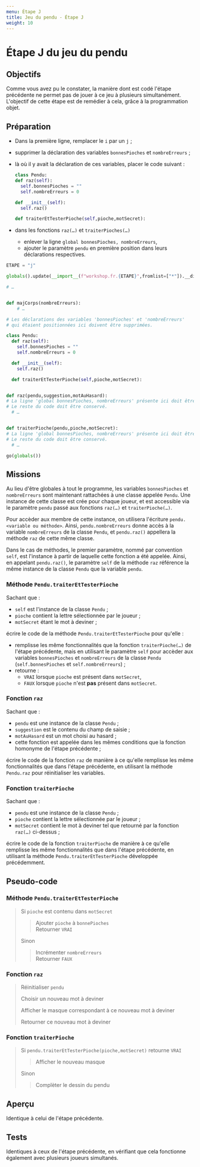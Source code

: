 ```yaml
---
menu: Étape J
title: Jeu du pendu - Étape J
weight: 10
---
```


# Étape J du jeu du pendu

## Objectifs

Comme vous avez pu le constater, la manière dont est codé l'étape précédente ne permet pas de jouer à ce jeu à plusieurs simultanément. L'objectif de cette étape est de remédier à cela, grâce à la programmation objet.

## Préparation

- Dans la première ligne, remplacer le `i` par un `j` ;
  
- supprimer la déclaration des variables `bonnesPioches` et `nombreErreurs` ;
  
- là où il y avait la déclaration de ces variables, placer le code suivant :
  
  ```python
  class Pendu:
  def raz(self):
    self.bonnesPioches = ""
    self.nombreErreurs = 0
  
  def __init__(self):
    self.raz()
  
  def traiterEtTesterPioche(self,pioche,motSecret):
  ```
  
- dans les fonctions `raz(…)` et `traiterPioches(…)`
  
  - enlever la ligne `global bonnesPioches, nombreErreurs`,
  - ajouter le paramètre `pendu` en première position dans leurs déclarations respectives.

```python
ETAPE = "j"

globals().update(__import__(f"workshop.fr.{ETAPE}",fromlist=["*"]).__dict__)

# …


def majCorps(nombreErreurs):    
    # …

# Les déclarations des variables 'bonnesPioches' et 'nombreErreurs'
# qui étaient positionnées ici doivent être supprimées.

class Pendu:
  def raz(self):
    self.bonnesPioches = ""
    self.nombreErreurs = 0

  def __init__(self):
    self.raz()

  def traiterEtTesterPioche(self,pioche,motSecret):


def raz(pendu,suggestion,motAuHasard):
# La ligne 'global bonnesPioches, nombreErreurs' présente ici doit être supprimée.
# Le reste du code doit être conservé.
  # …


def traiterPioche(pendu,pioche,motSecret):
# La ligne 'global bonnesPioches, nombreErreurs' présente ici doit être supprimée.
# Le reste du code doit être conservé.
  # …

go(globals())    
```

## Missions

Au lieu d'être globales à tout le programme, les variables `bonnesPioches` et `nombreErreurs` sont maintenant rattachées à une classe appelée `Pendu`. Une instance de cette classe est crée pour chaque joueur, et est accessible via le paramètre `pendu` passé aux fonctions `raz(…)` et `traiterPioche(…)`.

Pour accèder aux membre de cette instance, on utilisera l'écriture `pendu.<variable ou méthode>`. Ainsi, `pendu.nombreErreurs` donne accès à la variable `nombreErreurs` de la classe `Pendu`, et `pendu.raz()` appellera la méthode `raz` de cette même classe.

Dans le cas de méthodes, le premier paramètre, nommé par convention `self`, est l'instance à partir de laquelle cette fonction a été appelée. Ainsi, en appelant `pendu.raz()`, le paramètre `self` de la méthode `raz` référence la même instance de la classe `Pendu` que la variable `pendu`.

### Méthode `Pendu.traiterEtTesterPioche`

Sachant que :

- `self` est l'instance de la classe `Pendu` ;
- `pioche` contient la lettre sélectionnée par le joueur ;
- `motSecret` étant le mot à deviner ;

écrire le code de la méthode `Pendu.traiterEtTesterPioche` pour qu'elle :

- remplisse les même fonctionnalités que la fonction `traiterPioche(…)` de l'étape précédente, mais en utilisant le paramètre `self` pour accèder aux variables `bonnesPioches` et `nombreErreurs` de la classe `Pendu` (`self.bonnesPioches` et `self.nombreErreurs`) ;
- retourne :
  - `VRAI` lorsque `pioche` est présent dans `motSecret`,
  - `FAUX` lorsque `pioche` n'est **pas** présent dans `motSecret`.

### Fonction `raz`

Sachant que :

- `pendu` est une instance de la classe `Pendu` ;
- `suggestion` est le contenu du champ de saisie ;
- `motAuHasard` est un mot choisi au hasard ;
- cette fonction est appelée dans les mêmes conditions que la fonction homonyme de l'étape précédente ;

écrire le code de la fonction `raz` de manière à ce qu'elle remplisse les même fonctionnalités que dans l'étape précédente, en utilisant la méthode `Pendu.raz` pour réinitialiser les variables.

### Fonction `traiterPioche`

Sachant que :

- `pendu` est une instance de la classe `Pendu` ;
- `pioche` contient la lettre sélectionnée par le joueur ;
- `motSecret` contient le mot à deviner tel que retourné par la fonction `raz(…)` ci-dessus ;

écrire le code de la fonction `traiterPioche` de manière à ce qu'elle remplisse les même fonctionnalités que dans l'étape précédente, en utilisant la méthode `Pendu.traiterEtTesterPioche` développée précédemment.

## Pseudo-code

### Méthode `Pendu.traiterEtTesterPioche`

> Si `pioche` est contenu dans `motSecret`  
> > Ajouter `pioche` à `bonnePioches`  
> > Retourner `VRAI` 
>  
> Sinon  
> > Incrémenter `nombreErreurs`  
> > Retourner `FAUX`

### Fonction `raz`

> Réinitialiser `pendu`
> 
> Choisir un nouveau mot à deviner
> 
> Afficher le masque correspondant à ce nouveau mot à deviner
> 
> Retourner ce nouveau mot à deviner

### Fonction `traiterPioche`

> Si `pendu.traiterEtTesterPioche(pioche,motSecret)` retourne `VRAI`  
> > Afficher le nouveau masque
>  
> Sinon  
> > Complèter le dessin du pendu

## Aperçu

Identique à celui de l'étape précédente.

## Tests

Identiques à ceux de l'étape précédente, en vérifiant que cela fonctionne également avec plusieurs joueurs simultanés.